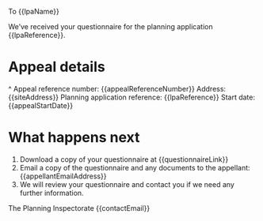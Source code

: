 To {{lpaName}}

We’ve received your questionnaire for the planning application {{lpaReference}}.

# Appeal details

^ Appeal reference number: {{appealReferenceNumber}}
Address: {{siteAddress}}
Planning application reference: {{lpaReference}}
Start date: {{appealStartDate}}

# What happens next

1. Download a copy of your questionnaire at {{questionnaireLink}}
2. Email a copy of the questionnaire and any documents to the appellant: {{appellantEmailAddress}}
3. We will review your questionnaire and contact you if we need any further information.

The Planning Inspectorate
{{contactEmail}}
